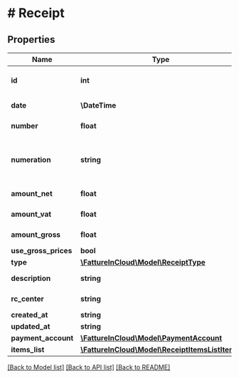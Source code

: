 # # Receipt

## Properties

Name | Type | Description | Notes
------------ | ------------- | ------------- | -------------
**id** | **int** | Receipt unique identifier. | [optional]
**date** | **\DateTime** | Receipt date. | [optional]
**number** | **float** | Receipt number. | [optional]
**numeration** | **string** | If it&#39;s null or empty string use the default numeration. | [optional]
**amount_net** | **float** | Total net amount. | [optional]
**amount_vat** | **float** | Total vat amount. | [optional]
**amount_gross** | **float** | Total gross amount. | [optional]
**use_gross_prices** | **bool** |  | [optional]
**type** | [**\FattureInCloud\Model\ReceiptType**](ReceiptType.md) |  | [optional]
**description** | **string** | Receipt description. | [optional]
**rc_center** | **string** | Revenue center. | [optional]
**created_at** | **string** |  | [optional]
**updated_at** | **string** |  | [optional]
**payment_account** | [**\FattureInCloud\Model\PaymentAccount**](PaymentAccount.md) |  | [optional]
**items_list** | [**\FattureInCloud\Model\ReceiptItemsListItem[]**](ReceiptItemsListItem.md) |  | [optional]

[[Back to Model list]](../../README.md#models) [[Back to API list]](../../README.md#endpoints) [[Back to README]](../../README.md)
